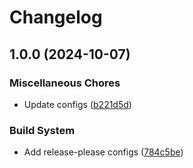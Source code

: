 # Changelog

## 1.0.0 (2024-10-07)


### Miscellaneous Chores

* Update configs ([b221d5d](https://github.com/kinescope/player-iframe-api-loader/commit/b221d5dd6608f90823ab65c8448375312e181a69))


### Build System

* Add release-please configs ([784c5be](https://github.com/kinescope/player-iframe-api-loader/commit/784c5becf5312fe787cd04b5dc5d69d54ab6e1bf))
